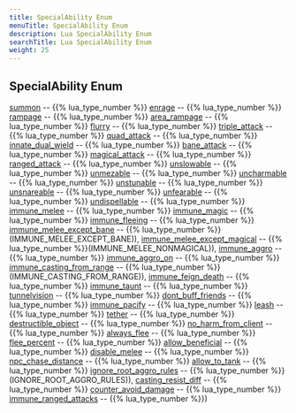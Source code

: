 ```yaml
---
title: SpecialAbility Enum
menuTitle: SpecialAbility Enum
description: Lua SpecialAbility Enum
searchTitle: Lua SpecialAbility Enum
weight: 25
---
```

## SpecialAbility Enum
[summon](summon) -- {{% lua_type_number %}}
[enrage](enrage) -- {{% lua_type_number %}}
[rampage](rampage) -- {{% lua_type_number %}}
[area_rampage](area_rampage) -- {{% lua_type_number %}}
[flurry](flurry) -- {{% lua_type_number %}}
[triple_attack](triple_attack) -- {{% lua_type_number %}}
[quad_attack](quad_attack) -- {{% lua_type_number %}}
[innate_dual_wield](innate_dual_wield) -- {{% lua_type_number %}}
[bane_attack](bane_attack) -- {{% lua_type_number %}}
[magical_attack](magical_attack) -- {{% lua_type_number %}}
[ranged_attack](ranged_attack) -- {{% lua_type_number %}}
[unslowable](unslowable) -- {{% lua_type_number %}}
[unmezable](unmezable) -- {{% lua_type_number %}}
[uncharmable](uncharmable) -- {{% lua_type_number %}}
[unstunable](unstunable) -- {{% lua_type_number %}}
[unsnareable](unsnareable) -- {{% lua_type_number %}}
[unfearable](unfearable) -- {{% lua_type_number %}}
[undispellable](undispellable) -- {{% lua_type_number %}}
[immune_melee](immune_melee) -- {{% lua_type_number %}}
[immune_magic](immune_magic) -- {{% lua_type_number %}}
[immune_fleeing](immune_fleeing) -- {{% lua_type_number %}}
[immune_melee_except_bane](immune_melee_except_bane) -- {{% lua_type_number %}}(IMMUNE_MELEE_EXCEPT_BANE)),
[immune_melee_except_magical](immune_melee_except_magical) -- {{% lua_type_number %}}(IMMUNE_MELEE_NONMAGICAL)),
[immune_aggro](immune_aggro) -- {{% lua_type_number %}}
[immune_aggro_on](immune_aggro_on) -- {{% lua_type_number %}}
[immune_casting_from_range](immune_casting_from_range) -- {{% lua_type_number %}}(IMMUNE_CASTING_FROM_RANGE)),
[immune_feign_death](immune_feign_death) -- {{% lua_type_number %}}
[immune_taunt](immune_taunt) -- {{% lua_type_number %}}
[tunnelvision](tunnelvision) -- {{% lua_type_number %}}
[dont_buff_friends](dont_buff_friends) -- {{% lua_type_number %}}
[immune_pacify](immune_pacify) -- {{% lua_type_number %}}
[leash](leash) -- {{% lua_type_number %}}
[tether](tether) -- {{% lua_type_number %}}
[destructible_object](destructible_object) -- {{% lua_type_number %}}
[no_harm_from_client](no_harm_from_client) -- {{% lua_type_number %}}
[always_flee](always_flee) -- {{% lua_type_number %}}
[flee_percent](flee_percent) -- {{% lua_type_number %}}
[allow_beneficial](allow_beneficial) -- {{% lua_type_number %}}
[disable_melee](disable_melee) -- {{% lua_type_number %}}
[npc_chase_distance](npc_chase_distance) -- {{% lua_type_number %}}
[allow_to_tank](allow_to_tank) -- {{% lua_type_number %}}
[ignore_root_aggro_rules](ignore_root_aggro_rules) -- {{% lua_type_number %}}(IGNORE_ROOT_AGGRO_RULES)),
[casting_resist_diff](casting_resist_diff) -- {{% lua_type_number %}}
[counter_avoid_damage](counter_avoid_damage) -- {{% lua_type_number %}}
[immune_ranged_attacks](immune_ranged_attacks) -- {{% lua_type_number %}})